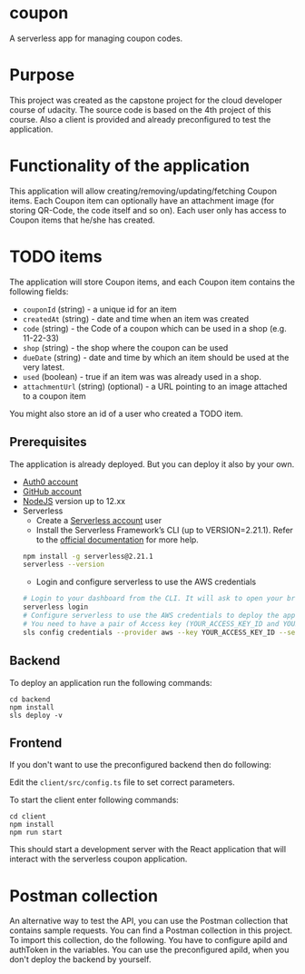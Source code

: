 # coupon
A serverless app for managing coupon codes.

# Purpose
This project was created as the capstone project for the cloud developer course of udacity. The source code is based on the 4th project of this course. Also a client is provided and already preconfigured to test the application.

# Functionality of the application

This application will allow creating/removing/updating/fetching Coupon items. Each Coupon item can optionally have an attachment image (for storing QR-Code, the code itself and so on). Each user only has access to Coupon items that he/she has created.

# TODO items

The application will store Coupon items, and each Coupon item contains the following fields:

* `couponId` (string) - a unique id for an item
* `createdAt` (string) - date and time when an item was created
* `code` (string) - the Code of a coupon which can be used in a shop (e.g. 11-22-33)
* `shop` (string) - the shop where the coupon can be used
* `dueDate` (string) - date and time by which an item should be used at the very latest.
* `used` (boolean) - true if an item was was already used in a shop.
* `attachmentUrl` (string) (optional) - a URL pointing to an image attached to a coupon item

You might also store an id of a user who created a TODO item.


## Prerequisites

The application is already deployed. 
But you can deploy it also by your own.

* <a href="https://manage.auth0.com/" target="_blank">Auth0 account</a>
* <a href="https://github.com" target="_blank">GitHub account</a>
* <a href="https://nodejs.org/en/download/package-manager/" target="_blank">NodeJS</a> version up to 12.xx 
* Serverless 
   * Create a <a href="https://dashboard.serverless.com/" target="_blank">Serverless account</a> user
   * Install the Serverless Framework’s CLI  (up to VERSION=2.21.1). Refer to the <a href="https://www.serverless.com/framework/docs/getting-started/" target="_blank">official documentation</a> for more help.
   ```bash
   npm install -g serverless@2.21.1
   serverless --version
   ```
   * Login and configure serverless to use the AWS credentials 
   ```bash
   # Login to your dashboard from the CLI. It will ask to open your browser and finish the process.
   serverless login
   # Configure serverless to use the AWS credentials to deploy the application
   # You need to have a pair of Access key (YOUR_ACCESS_KEY_ID and YOUR_SECRET_KEY) of an IAM user with Admin access permissions
   sls config credentials --provider aws --key YOUR_ACCESS_KEY_ID --secret YOUR_SECRET_KEY --profile serverless

## Backend

To deploy an application run the following commands:

```
cd backend
npm install
sls deploy -v
```

## Frontend

If you don't want to use the preconfigured backend then do following:

Edit the `client/src/config.ts` file to set correct parameters. 


To start the client enter following commands:

```
cd client
npm install
npm run start
```

This should start a development server with the React application that will interact with the serverless coupon application.

# Postman collection

An alternative way to test the API, you can use the Postman collection that contains sample requests. You can find a Postman collection in this project. To import this collection, do the following.
You have to configure apiId and authToken in the variables. You can use the preconfigured apiId, when you don't deploy the backend by yourself.

